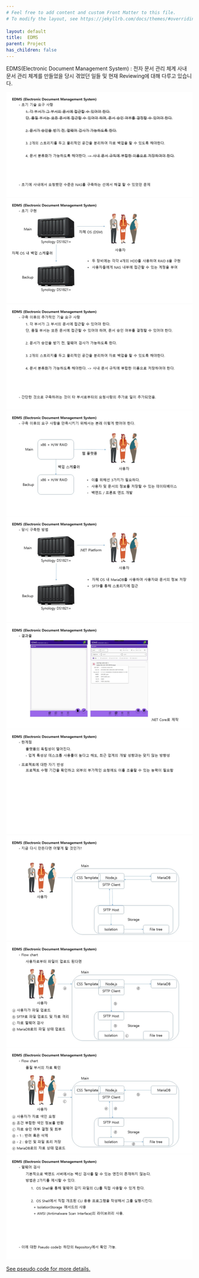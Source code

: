 ```yaml
---
# Feel free to add content and custom Front Matter to this file.
# To modify the layout, see https://jekyllrb.com/docs/themes/#overriding-theme-defaults

layout: default
title:  EDMS
parent: Project
has_children: false
---
```

EDMS(Electronic Document Management System) : 전자 문서 관리 체계
사내 문서 관리 체계를 만들었을 당시 겪었던 일들 및 현재 Reviewing에 대해 다루고 있습니다.

<img src="Image/Slide1.JPG" alt="drawing"/>
<img src="Image/Slide2.JPG" alt="drawing"/>
<img src="Image/Slide3.JPG" alt="drawing"/>
<img src="Image/Slide4.JPG" alt="drawing"/>
<img src="Image/Slide5.JPG" alt="drawing"/>
<img src="Image/Slide6.JPG" alt="drawing"/>
<img src="Image/Slide7.JPG" alt="drawing"/>
<img src="Image/Slide8.JPG" alt="drawing"/>
<img src="Image/Slide9.JPG" alt="drawing"/>
<img src="Image/Slide10.JPG" alt="drawing"/>
<img src="Image/Slide11.JPG" alt="drawing"/>

[See pseudo code for more details.](https://github.com/HorieYuka/horieyuka.github.io/tree/MainRoot/Pages/Project/EDMS/Pseudo)